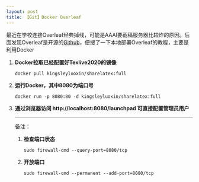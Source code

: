 ```yaml
---
layout: post
title: 【Git】Docker Overleaf
---
```


最近在学校连接Overleaf经典掉线，可能是AAAI要截稿服务器比较炸的原因。后面发现Overleaf是开源的[Github](https://github.com/overleaf/overleaf)，便搜了一下本地部署Overleaf的教程，主要是利用Docker

1. **Docker拉取已经配置好Texlive2020的镜像**

   ```
   docker pull kingsleyluoxin/sharelatex:full
   ```

2. **运行Docker，其中8080为端口号**

   ```
   docker run -p 8080:80 -d kingsleyluoxin/sharelatex:full
   ```

3. **通过浏览器访问 http://localhost:8080/launchpad 可直接配置管理员用户**

   ------

   备注：

   1. **检查端口状态**

      ```
      sudo firewall-cmd --query-port=8080/tcp
      ```

   2. **开放端口**

      ```
      sudo firewall-cmd --permanent --add-port=8080/tcp
      ```